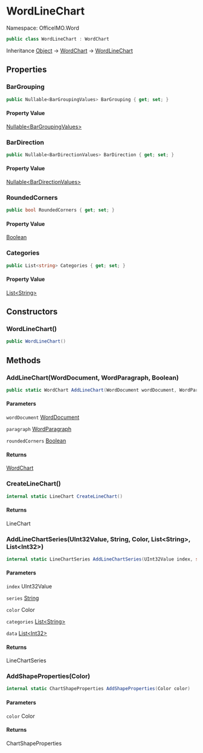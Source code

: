 # WordLineChart

Namespace: OfficeIMO.Word

```csharp
public class WordLineChart : WordChart
```

Inheritance [Object](https://docs.microsoft.com/en-us/dotnet/api/system.object) → [WordChart](./officeimo.word.wordchart.md) → [WordLineChart](./officeimo.word.wordlinechart.md)

## Properties

### **BarGrouping**

```csharp
public Nullable<BarGroupingValues> BarGrouping { get; set; }
```

#### Property Value

[Nullable&lt;BarGroupingValues&gt;](https://docs.microsoft.com/en-us/dotnet/api/system.nullable-1)<br>

### **BarDirection**

```csharp
public Nullable<BarDirectionValues> BarDirection { get; set; }
```

#### Property Value

[Nullable&lt;BarDirectionValues&gt;](https://docs.microsoft.com/en-us/dotnet/api/system.nullable-1)<br>

### **RoundedCorners**

```csharp
public bool RoundedCorners { get; set; }
```

#### Property Value

[Boolean](https://docs.microsoft.com/en-us/dotnet/api/system.boolean)<br>

### **Categories**

```csharp
public List<string> Categories { get; set; }
```

#### Property Value

[List&lt;String&gt;](https://docs.microsoft.com/en-us/dotnet/api/system.collections.generic.list-1)<br>

## Constructors

### **WordLineChart()**

```csharp
public WordLineChart()
```

## Methods

### **AddLineChart(WordDocument, WordParagraph, Boolean)**

```csharp
public static WordChart AddLineChart(WordDocument wordDocument, WordParagraph paragraph, bool roundedCorners)
```

#### Parameters

`wordDocument` [WordDocument](./officeimo.word.worddocument.md)<br>

`paragraph` [WordParagraph](./officeimo.word.wordparagraph.md)<br>

`roundedCorners` [Boolean](https://docs.microsoft.com/en-us/dotnet/api/system.boolean)<br>

#### Returns

[WordChart](./officeimo.word.wordchart.md)<br>

### **CreateLineChart()**

```csharp
internal static LineChart CreateLineChart()
```

#### Returns

LineChart<br>

### **AddLineChartSeries(UInt32Value, String, Color, List&lt;String&gt;, List&lt;Int32&gt;)**

```csharp
internal static LineChartSeries AddLineChartSeries(UInt32Value index, string series, Color color, List<string> categories, List<int> data)
```

#### Parameters

`index` UInt32Value<br>

`series` [String](https://docs.microsoft.com/en-us/dotnet/api/system.string)<br>

`color` Color<br>

`categories` [List&lt;String&gt;](https://docs.microsoft.com/en-us/dotnet/api/system.collections.generic.list-1)<br>

`data` [List&lt;Int32&gt;](https://docs.microsoft.com/en-us/dotnet/api/system.collections.generic.list-1)<br>

#### Returns

LineChartSeries<br>

### **AddShapeProperties(Color)**

```csharp
internal static ChartShapeProperties AddShapeProperties(Color color)
```

#### Parameters

`color` Color<br>

#### Returns

ChartShapeProperties<br>
